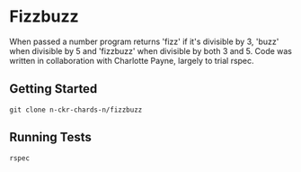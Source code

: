 # Fizzbuzz

When passed a number program returns 'fizz' if it's divisible by 3, 'buzz' when divisible by 5 and 'fizzbuzz' when divisible by both 3 and 5. Code was written in collaboration with Charlotte Payne, largely to trial rspec. 

## Getting Started

`git clone n-ckr-chards-n/fizzbuzz`

## Running Tests

`rspec`
